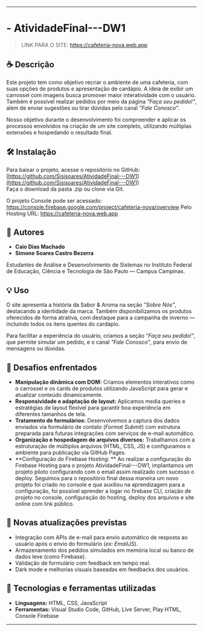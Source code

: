 
---

# - AtividadeFinal---DW1

> LINK PARA O SITE:  https://cafeteria-nova.web.app
 

## ☕ Descrição

Este projeto tem como objetivo recriar o ambiente de uma cafeteria, com suas opções de produtos e apresentação de cardápio. A ideia de exibir um carrossel com imagens busca promover maior interatividade com o usuário. Também é possível realizar pedidos por meio da página *"Faça seu pedido!"*, além de enviar sugestões ou tirar dúvidas pelo canal *"Fale Conosco"*.  

Nosso objetivo durante o desenvolvimento foi compreender e aplicar os processos envolvidos na criação de um site completo, utilizando múltiplas extensões e hospedando o resultado final.

## 🛠️ Instalação

Para baixar o projeto, acesse o repositório no GitHub:  
[https://github.com/Sisisoares/AtividadeFinal---DW1](https://github.com/Sisisoares/AtividadeFinal---DW1)  
Faça o download da pasta .zip ou clone via Git.

O projeto Console pode ser acessado: https://console.firebase.google.com/project/cafeteria-nova/overview
Pelo Hosting URL: https://cafeteria-nova.web.app

## 👥 Autores

- **Caio Dias Machado**  
- **Simone Soares Castro Bezerra**

Estudantes de Análise e Desenvolvimento de Sistemas no Instituto Federal de Educação, Ciência e Tecnologia de São Paulo — Campus Campinas.

## 💡 Uso

O site apresenta a história da Sabor & Aroma na seção *"Sobre Nós"*, destacando a identidade da marca. Também disponibilizamos os produtos oferecidos de forma atrativa, com destaque para a campanha de inverno — incluindo todos os itens quentes do cardápio.

Para facilitar a experiência do usuário, criamos a seção *"Faça seu pedido!"*, que permite simular um pedido, e o canal *"Fale Conosco"*, para envio de mensagens ou dúvidas.

## 🚧 Desafios enfrentados

- **Manipulação dinâmica com DOM:** Criamos elementos interativos como o carrossel e os cards de produtos utilizando JavaScript para gerar e atualizar conteúdo dinamicamente.
- **Responsividade e adaptação de layout:** Aplicamos media queries e estratégias de layout flexível para garantir boa experiência em diferentes tamanhos de tela.
- **Tratamento de formulários:** Desenvolvemos a captura dos dados enviados via formulário de contato (*Format Submit*) com estrutura preparada para futuras integrações com serviços de e-mail automático.
- **Organização e hospedagem de arquivos diversos:** Trabalhamos com a estruturação de múltiplos arquivos (HTML, CSS, JS) e configuramos o ambiente para publicação via GitHub Pages.
- **Configuração do Firebase Hosting: ** Ao realizar a configuração do Firebase Hosting para o projeto AtividadeFinal---DW1, implantamos um projeto piloto configurando com o email assim realizado com sucesso o deploy. Seguimos para o repositório final dessa maneira um novo projeto foi criado no console e que auxiliou na aprendizagem para a configuração, foi possível aprender a logar no firebase CLI, criação de projeto no console, configuração do hosting, deploy dos arquivos e site online com link público.
  
## 🔄 Novas atualizações previstas

- Integração com APIs de e-mail para envio automático de resposta ao usuário após o envio do formulário (*ex: EmailJS*).
- Armazenamento dos pedidos simulados em memória local ou banco de dados leve (como Firebase).
- Validação de formulário com feedback em tempo real.
- Dark mode e melhorias visuais baseadas em feedbacks dos usuários.

## 🧰 Tecnologias e ferramentas utilizadas

- **Linguagens:** HTML, CSS, JavaScript  
- **Ferramentas:** Visual Studio Code, GitHub, Live Server, Play HTML, Console Firebase  

---
